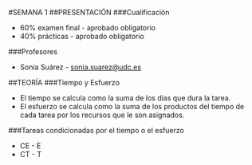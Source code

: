 
#SEMANA 1
##PRESENTACIÓN
###Cualificación
* 60% examen final - aprobado obligatorio
* 40% prácticas - aprobado obligatorio

###Profesores
* Sonia Suárez - sonia.suarez@udc.es

##TEORÍA
###Tiempo y Esfuerzo
* El tiempo se calcula como la suma de los días que dura la tarea.
* El esfuerzo se calcula como la suma de los productos del tiempo de cada tarea por los recursos que le son asignados.

###Tareas condicionadas por el tiempo o el esfuerzo
* CE - E
* CT - T